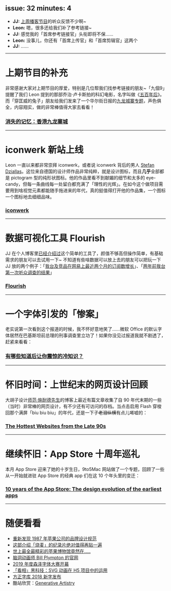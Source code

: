 issue: 32
minutes: 4
---

- **JJ:** [上周播客节目](https://anyway.fm/travel-cyberpunk-japan/#title)的听众反馈不少啊~ 
- **Leon:** 嗯，很多还给我们补了参考链接~
- **JJ:** 感觉我的「首席参考链接官」头衔即将不保……
- **Leon:** 没事儿，你还有「首席上传官」和「首席剪辑官」这两个
- **JJ:** ……

---

# 上期节目的补充
非常感谢大家对上期节目的厚爱，特别是几位帮我们找参考链接的朋友~「九個9」提醒了我们 Leon 提到的那部乔治·卢卡斯拍的科幻电影，名字叫做《[五百年后](https://movie.douban.com/subject/1299209/)》。而「穿匡威的兔子」朋友给我们发来了一个华尔街日报的[九龙城寨专题](http://projects.wsj.com/kwc/?lang=cn#chapter=intro)，声色俱全，内容翔实，做的非常棒值得大家去看看！
### [消失的记忆：香港九龙寨城](http://projects.wsj.com/kwc/?lang=cn#chapter=intro)

---

# iconwerk 新站上线
Leon 一直以来都非常崇拜 iconwerk，或者说 iconwerk 背后的男人 [Stefan Dziallas](https://twitter.com/iconwerk)。这位来自德国的设计师作品非常纯粹，就是设计图标，而且**几乎**全部都是 pictogram 型的纯形状图标。他的作品里看不到献媚的细节和太多的 eye-candy，但每一条曲线每一处留白都充满了「理性的光辉」。在如今这个做项目需要用到啥视觉元素都能随手拖进来的年代，真的挺值得打开他的作品集，一个图标一个图标地去细细品味。
### [iconwerk](https://www.iconwerk.com)

---

# 数据可视化工具 Flourish
JJ 在个人博客里[已经介绍过](http://iconmoon.com/blog2/flourish-data-visualisation/)这个简单的工具了，颜值不够高但操作简单，有基础需求的朋友可以去试用一下~ 不知道有些啥数据可以放上去的朋友可以把玩一下 JJ 放的两个例子：「[我台及竞品在网易上最近两个月的订阅数增长](https://public.flourish.studio/visualisation/75892/)」、「[两年前我台第一次听众调查的结果](https://public.flourish.studio/visualisation/75904/)」
### [Flourish](http://flourish.studio)

---

# 一个字体引发的「惨案」
老实说第一次看到这个报道的时候，我不怀好意地笑了……微软 Office 的默认字体居然在巴基斯坦前总理的刑事调查里立功了！如果你没见过报道我就不剧透了，赶紧来看看：
### [有哪些知道后让你震惊的冷知识？](https://www.zhihu.com/question/38411883/answer/438347431)

---
# 怀旧时间：上世纪末的网页设计回顾
大胡子设计[师范·施耐德先生](http://www.vanschneider.com/)的博客上最近有篇文章收集了自 90 年代末期的一些（当时）非常棒的网页设计，有不少还有可访问的存档。当点击启用 Flash 穿梭回那个满屏「biu biu biu」的年代，还是一下子~~老泪纵横~~有点儿唏嘘的：
### [The Hottest Websites from the Late 90s](http://www.vanschneider.com/hottest-websites-late-90s)

---

# 继续怀旧：App Store 十周年巡礼
本月 App Store 迎来了她的十岁生日，9to5Mac 网站做了一个专题，回顾了一些从一开始就进驻 App Store 的经典 app 们在这 10 个年头里的变迁：
### [10 years of the App Store: The design evolution of the earliest apps](https://9to5mac.com/2018/07/10/app-store-10-years-design-evolution/)

---

# 随便看看
* [重新发现 1987 年苹果公司的品牌设计规范](https://zhuanlan.zhihu.com/p/39429775)
* [这部介绍「烧麦」的纪录片绝对值得再贴一遍](https://mp.weixin.qq.com/s/FN4p-W3_3TCVo6F2BDvPUw)
* [世上最全最精彩的苹果博物馆竟然在.....](https://zhuanlan.zhihu.com/p/35470265)
* [脑洞动画师 Bill Plympton 的官网](https://www.plymptoons.com/)
* [2019 年度森泽字体大赛开幕](https://competition.morisawa.co.jp/)
* [「看相」黑科技：SVG 动画在 H5 项目中的运用](https://mp.weixin.qq.com/s/k9vyk0cvU8E1gN1rwPca7g)
* [方正字库 2018 新字发布](https://mp.weixin.qq.com/s/KcotUlbJogY96VgbSJGIMQ)
* 酷站欣赏：[Generative Artistry](https://generativeartistry.com/)
